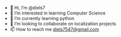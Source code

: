 - 👋 Hi, I’m @diels7
- 👀 I’m interested in learning Computer Science
- 🌱 I’m currently learning python
- 💞️ I’m looking to collaborate on localization projects
- 📫 How to reach me diels7547@gmail.com

<!---
diels7/diels7 is a ✨ special ✨ repository because its `README.md` (this file) appears on your GitHub profile.
You can click the Preview link to take a look at your changes.
--->
